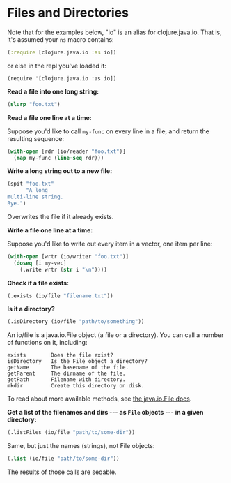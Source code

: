 # Files and Directories

Note that for the examples below, "io" is an alias for
clojure.java.io. That is, it's assumed your `ns` macro contains:

```clojure
(:require [clojure.java.io :as io])
```

or else in the repl you've loaded it:

    (require '[clojure.java.io :as io])


**Read a file into one long string:**

```clojure
(slurp "foo.txt")
```

**Read a file one line at a time:**

Suppose you'd like to call `my-func` on every line in a file,
and return the resulting sequence:

```clojure
(with-open [rdr (io/reader "foo.txt")]
  (map my-func (line-seq rdr)))
```


**Write a long string out to a new file:**

```clojure
(spit "foo.txt"
      "A long
multi-line string.
Bye.")
```

Overwrites the file if it already exists.


**Write a file one line at a time:**

Suppose you'd like to write out every item in a vector, one item per
line:

```clojure
(with-open [wrtr (io/writer "foo.txt")]
  (doseq [i my-vec]
    (.write wrtr (str i "\n"))))
```


**Check if a file exists:**

```clojure
(.exists (io/file "filename.txt"))
```

**Is it a directory?**

```clojure
(.isDirectory (io/file "path/to/something"))
```

An io/file is a java.io.File object (a file or a directory). You can
call a number of functions on it, including:

    exists        Does the file exist?
    isDirectory   Is the File object a directory?
    getName       The basename of the file.
    getParent     The dirname of the file.
    getPath       Filename with directory.
    mkdir         Create this directory on disk.

To read about more available methods, see [the java.io.File
docs](http://docs.oracle.com/javase/7/docs/api/java/io/File.html).

**Get a list of the filenames and dirs --- as `File` objects --- in a
given directory:**

```clojure
(.listFiles (io/file "path/to/some-dir"))
```

Same, but just the names (strings), not File objects:

```clojure
(.list (io/file "path/to/some-dir"))
```

The results of those calls are seqable.
